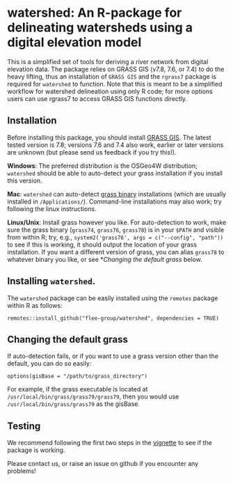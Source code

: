 # watershed: An R-package for delineating watersheds using a digital elevation model

This is a simplified set of tools for deriving a river network from digital elevation data. 
The package relies on GRASS GIS (v7.8, 7.6, or 7.4) to do the heavy lifting, thus an installation of `GRASS GIS` and the `rgrass7` package is required for `watershed` to function. 
Note that this is meant to be a simplified workflow for watershed delineation using only R code; for more options users can use rgrass7 to access GRASS GIS functions directly.

## Installation

Before installing this package, you should install [GRASS GIS](https://grass.osgeo.org). The latest tested version is 7.8; versions 7.6 and 7.4 also work, earlier or later versions are unknown (but please send us feedback if you try this!).

**Windows**: The preferred distribution is the OSGeo4W distribution; `watershed` should be able to auto-detect your grass installation if you install this version.

**Mac**: `watershed` can auto-detect [grass binary](http://grassmac.wikidot.com) installations (which are usually installed in `/Applications/`). Command-line installations may also work; try following the linux instructions.

**Linux/Unix**: Install grass however you like. For auto-detection to work, make sure the grass binary (`grass74`, `grass76`, `grass78`) is in your `$PATH` and visible from within R; try, e.g., `system2('grass76', args = c("--config", "path"))` to see if this is working, it should output the location of your grass installation. If you want a different version of grass, you can alias `grass78` to whatever binary you like, or see **Changing the default grass* below.

## Installing `watershed`.

The `watershed` package can be easily installed using the `remotes` package within R as follows:

    remotes::install_github("flee-group/watershed", dependencies = TRUE)

## Changing the default grass

If auto-detection fails, or if you want to use a grass version other than the default, you can do so easily:

    options(gisBase = "/path/to/grass_directory")
    
For example, if the grass executable is located at `/usr/local/bin/grass/grass79/grass79`, then you would use `/usr/local/bin/grass/grass79` as the gisBase.

## Testing

We recommend following the first two steps in the [vignette](https://flee-group.github.io/watershed/watershed) to see if the package is working.

Please contact us, or raise an issue on github if you encounter any problems!
